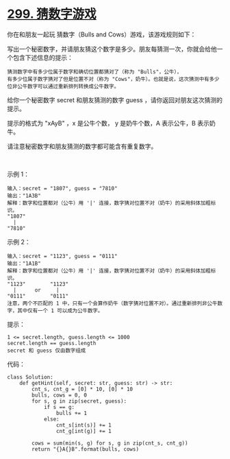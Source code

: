 # [299. 猜数字游戏](https://leetcode.cn/problems/bulls-and-cows/)

你在和朋友一起玩 猜数字（Bulls and Cows）游戏，该游戏规则如下：

写出一个秘密数字，并请朋友猜这个数字是多少。朋友每猜测一次，你就会给他一个包含下述信息的提示：
```
猜测数字中有多少位属于数字和确切位置都猜对了（称为 "Bulls"，公牛），
有多少位属于数字猜对了但是位置不对（称为 "Cows"，奶牛）。也就是说，这次猜测中有多少位非公牛数字可以通过重新排列转换成公牛数字。
```
给你一个秘密数字 secret 和朋友猜测的数字 guess ，请你返回对朋友这次猜测的提示。

提示的格式为 "xAyB" ，x 是公牛个数， y 是奶牛个数，A 表示公牛，B 表示奶牛。

请注意秘密数字和朋友猜测的数字都可能含有重复数字。

 

示例 1：
```
输入：secret = "1807", guess = "7810"
输出："1A3B"
解释：数字和位置都对（公牛）用 '|' 连接，数字猜对位置不对（奶牛）的采用斜体加粗标识。
"1807"
  |
"7810"
```
示例 2：
```
输入：secret = "1123", guess = "0111"
输出："1A1B"
解释：数字和位置都对（公牛）用 '|' 连接，数字猜对位置不对（奶牛）的采用斜体加粗标识。
"1123"        "1123"
  |      or     |
"0111"        "0111"
注意，两个不匹配的 1 中，只有一个会算作奶牛（数字猜对位置不对）。通过重新排列非公牛数字，其中仅有一个 1 可以成为公牛数字。
```

提示：
```
1 <= secret.length, guess.length <= 1000
secret.length == guess.length
secret 和 guess 仅由数字组成
```

代码：
```python3
class Solution:
    def getHint(self, secret: str, guess: str) -> str:
        cnt_s, cnt_g = [0] * 10, [0] * 10
        bulls, cows = 0, 0
        for s, g in zip(secret, guess):
            if s == g:
                bulls += 1
            else:
                cnt_s[int(s)] += 1
                cnt_g[int(g)] += 1
        
        cows = sum(min(s, g) for s, g in zip(cnt_s, cnt_g))
        return "{}A{}B".format(bulls, cows)
```